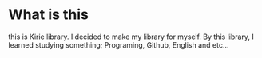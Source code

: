 # What is this
this is Kirie library.
I decided to make my library for myself.
By this library, I learned studying something; Programing, Github, English and etc...
